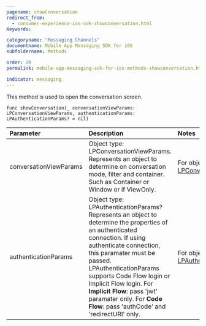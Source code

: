 ```yaml
---
pagename: showConversation
redirect_from:
  - consumer-experience-ios-sdk-showconversation.html
Keywords:

categoryname: "Messaging Channels"
documentname: Mobile App Messaging SDK for iOS
subfoldername: Methods

order: 20
permalink: mobile-app-messaging-sdk-for-ios-methods-showconversation.html

indicator: messaging
---
```


This method is used to open the conversation screen.

`func showConversation(_ conversationViewParams: LPConversationViewParams, authenticationParams: LPAuthenticationParams? = nil)`

| Parameter | Description | Notes |
| :--- | :--- | :--- |
| conversationViewParams | Object type: LPConversationViewParams. Represents an object to determine on conversation mode, filter and container. Such as Container or Window or if ViewOnly. | For object details see [LPConversationViewParams](consumer-experience-ios-sdk-interfacedefinitions.html). |
| authenticationParams | Object type: LPAuthenticationParams? Represents an object to determine the properties of an authenticated connection. If using authenticate connection, this paramater must be passed. LPAuthenticationParams supports Code Flow login or Implicit Flow login. For **Implicit Flow**: pass 'jwt' paramater only. For **Code Flow**: pass 'authCode' and 'redirectURI' only. | For object details see [LPAuthenticationParams](consumer-experience-ios-sdk-interfacedefinitions.html). |

